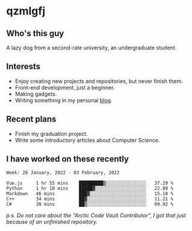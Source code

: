 # qzmlgfj

## Who's this guy

A lazy dog from a second-rate university, an undergraduate student.

## Interests

* Enjoy creating new projects and repositories, but never finish them.
* Front-end development, just a beginner.
* Making gadgets.
* Writing something in my personal [blog](https://blog.qzmlgfj.ml/).

## Recent plans

* Finish my graduation project.
* Write some introductory articles about Computer Science.

<!--
* Try to develop a website for [Anime4KCPP](https://github.com/TianZerL/Anime4KCPP).
* Develop a Markdown renderer which user can customize its css, of course it is GUI-based.~~(If I could finish  it before getting bored)~~
* Work with my [teammates](https://github.com/SWJTU-Lazy-Dogs).
* Find something interests me, as a hobby after finishing my ~~boring~~ homework.
-->

## I have worked on these recently

<!--START_SECTION:waka-->
```text
Week: 28 January, 2022 - 03 February, 2022

Vue.js     1 hr 55 mins    █████████▒░░░░░░░░░░░░░░░   37.29 % 
Python     1 hr 10 mins    █████▓░░░░░░░░░░░░░░░░░░░   22.89 % 
Markdown   46 mins         ███▓░░░░░░░░░░░░░░░░░░░░░   15.18 % 
C++        34 mins         ██▓░░░░░░░░░░░░░░░░░░░░░░   11.21 % 
C#         30 mins         ██▒░░░░░░░░░░░░░░░░░░░░░░   09.92 % 
```
<!--END_SECTION:waka-->

*p.s.  Do not care about the "Arctic Code Vault Contributor", I got that just because of an unfinished repository.*

<!--
**qzmlgfj/qzmlgfj** is a ✨ _special_ ✨ repository because its `README.md` (this file) appears on your GitHub profile.

Here are some ideas to get you started:

- 🔭 I’m currently working on ...
- 🌱 I’m currently learning ...
- 👯 I’m looking to collaborate on ...
- 🤔 I’m looking for help with ...
- 💬 Ask me about ...
- 📫 How to reach me: ...
- 😄 Pronouns: ...
- ⚡ Fun fact: ...
-->
